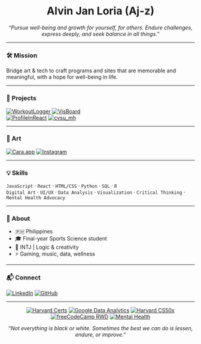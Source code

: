 
<h1 align="center">Alvin Jan Loria (Aj-z)</h1>
<p align="center"><em>“Pursue well-being and growth for yourself, for others. Endure challenges, express deeply, and seek balance in all things.”</em></p>

---



### 🛠️ Mission
Bridge art & tech to craft programs and sites that are memorable and meaningful, with a hope for well-being in life.

---

### 🚀 Projects


[![WorkoutLogger](https://img.shields.io/badge/WorkoutLogger-Live%20Demo-1976D2?style=flat-square&logo=google-fit)](https://github.com/Aj-z/WorkoutLogger)
[![VisBoard](https://img.shields.io/badge/VisBoard-Visual%20Boards-7E57C2?style=flat-square&logo=visualstudiocode)](https://github.com/Aj-z/VisBoard)  
[![ProfileInReact](https://img.shields.io/badge/ProfileInReact-Animated%20Profile-388E3C?style=flat-square&logo=react)](https://github.com/Aj-z/ProfileInReact)
[![cvsu_mh](https://img.shields.io/badge/cvsu_mh-Mental%20Health-F06292?style=flat-square&logo=healthicons)](https://github.com/Aj-z/cvsu_mh)  


---

### 🎨 Art

[![Cara.app](https://img.shields.io/badge/Cara.app-Portfolio-ff69b4?style=flat-square)](https://cara.app/ajloria)
[![Instagram](https://img.shields.io/badge/Instagram-%40ajloria-E4405F?style=flat-square&logo=instagram)](https://instagram.com/ajloria)

---

### 💡 Skills

`JavaScript` · `React` · `HTML/CSS` · `Python` · `SQL` · `R`  
`Digital Art` · `UI/UX` · `Data Analysis` · `Visualization` · `Critical Thinking` · `Mental Health Advocacy`

---

### 🌱 About

- 🇵🇭 Philippines
- 🎓 Final-year Sports Science student
- 🧩 INTJ | Logic & creativity
- ⚡ Gaming, music, data, wellness

---

### 📬 Connect

[![LinkedIn](https://img.shields.io/badge/LinkedIn-Alvin%20Loria-0077B5?logo=linkedin&style=flat-square)](https://linkedin.com/in/Alvin-Loria)
[![GitHub](https://img.shields.io/badge/GitHub-Aj--z-181717?logo=github&style=flat-square)](https://github.com/Aj-z)

---
<div align="center">

[![Harvard Certs](https://img.shields.io/badge/🏅%20Certificates%20·-white?logo=none&style=flat-square)](https://cs50.harvard.edu/certificates/46b6d8b5-1ce1-4121-8f30-b2060cd3acd1)  [![Google Data Analytics](https://img.shields.io/badge/Google%20Data%20Analytics-Verified-blue?logo=google&style=flat-square)](https://coursera.org/verify/professional-cert/V3EQKBP1FSKN) [![Harvard CS50x](https://img.shields.io/badge/CS50x-Harvard-red?logo=harvard-university&style=flat-square)](https://cs50.harvard.edu/certificates/46b6d8b5-1ce1-4121-8f30-b2060cd3acd1)  [![freeCodeCamp RWD](https://img.shields.io/badge/freeCodeCamp-RWD-brightgreen?logo=freecodecamp&style=flat-square)](https://freecodecamp.org/certification/ajloria-rwd/responsive-web-design) [![Mental Health](https://img.shields.io/badge/Mental%20Health-Alison-green?style=flat-square)](https://alison.com/certification/mental-health)

</div>
<p align="center"><em>“Not everything is black or white. Sometimes the best we can do is lessen, endure, or improve.”</em></p>

